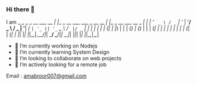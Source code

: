 ### Hi there 👋

<!--
**mabroor007/mabroor007** is a ✨ _special_ ✨ repository because its `README.md` (this file) appears on your GitHub profile.

Here are some ideas to get you started:
-->
I am 
                 _                                     _                         _ 
 _ __ ___   __ _| |__  _ __ ___   ___  _ __       __ _| |__  _ __ ___   __ _  __| |
| '_ ` _ \ / _` | '_ \| '__/ _ \ / _ \| '__|     / _` | '_ \| '_ ` _ \ / _` |/ _` |
| | | | | | (_| | |_) | | | (_) | (_) | |       | (_| | | | | | | | | | (_| | (_| |
|_| |_| |_|\__,_|_.__/|_|  \___/ \___/|_|        \__,_|_| |_|_| |_| |_|\__,_|\__,_|
                                            
- 🔭 I’m currently working on Nodejs 
- 🌱 I’m currently learning System Design
- 👯 I’m looking to collaborate on web projects
- 🤔 I’m actively looking for a remote job

Email : amabroor007@gmail.com
